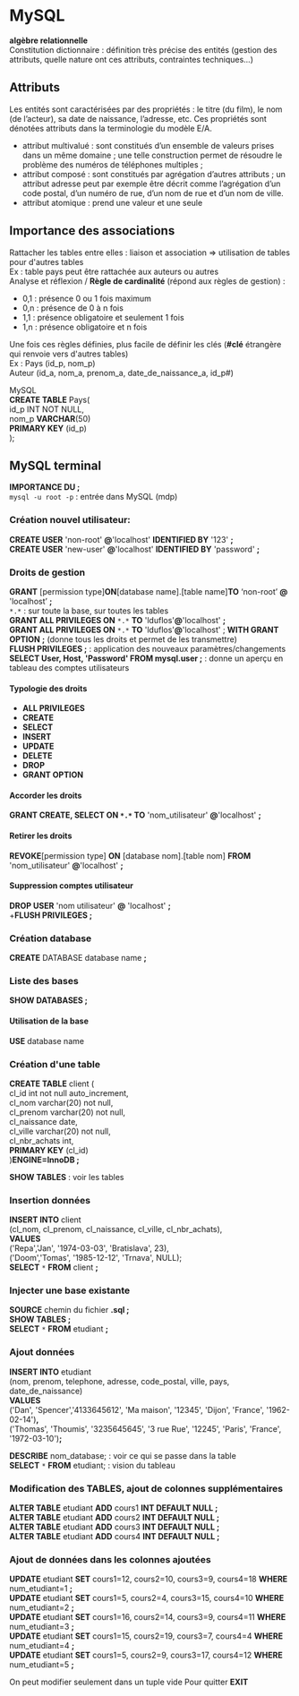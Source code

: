 # MySQL
**algèbre relationnelle**  
Constitution dictionnaire : définition très précise des entités (gestion des attributs, quelle nature ont ces attributs, contraintes techniques...)  

## Attributs
Les entités sont caractérisées par des propriétés : le titre (du film), le nom (de l’acteur), sa date de naissance, l’adresse, etc. Ces propriétés sont dénotées attributs dans la terminologie du modèle E/A.
* attribut multivalué : sont constitués d’un ensemble de valeurs prises dans un même domaine ; une telle construction permet de résoudre le problème des numéros de téléphones multiples ;
* attribut composé : sont constitués par agrégation d’autres attributs ; un attribut adresse peut par exemple être décrit comme l’agrégation d’un code postal, d’un numéro de rue, d’un nom de rue et d’un nom de ville.
* attribut atomique : prend une valeur et une seule

## Importance des associations  
Rattacher les tables entre elles : liaison et association => utilisation de tables pour d'autres tables  
Ex : table pays peut être rattachée aux auteurs ou autres  
Analyse et réflexion / **Règle de cardinalité** (répond aux règles de gestion) :
* 0,1 : présence 0 ou 1 fois maximum
* 0,n : présence de 0 à n fois
* 1,1 : présence obligatoire et seulement 1 fois
* 1,n : présence obligatoire et n fois  

Une fois ces règles définies, plus facile de définir les clés (**#clé** étrangère qui renvoie vers d'autres tables)  
Ex : Pays (id_p, nom_p)  
     Auteur (id_a, nom_a, prenom_a, date_de_naissance_a, id_p#)  

MySQL  
**CREATE TABLE** Pays(  
id_p INT NOT NULL,  
nom_p **VARCHAR**(50)  
**PRIMARY KEY** (id_p)  
);  

## MySQL terminal
**IMPORTANCE DU ;**  
`mysql -u root -p` : entrée dans MySQL (mdp)  

### Création nouvel utilisateur:  
**CREATE USER** 'non-root' **@**'localhost' **IDENTIFIED BY** '123' **;**  
**CREATE USER** 'new-user' **@**'localhost' **IDENTIFIED BY** 'password' **;**

### Droits de gestion  
**GRANT** [permission type]**ON**[database name].[table name]**TO** ‘non-root’ **@** 'localhost’ **;**  
`*.*` : sur toute la base, sur toutes les tables  
**GRANT ALL PRIVILEGES ON** `*.*` **TO** 'lduflos'**@**'localhost' **;**  
**GRANT ALL PRIVILEGES ON** `*.*` **TO** 'lduflos'**@**'localhost' ; **WITH GRANT OPTION** **;** (donne tous les droits et permet de les transmettre)  
**FLUSH PRIVILEGES ;** : application des nouveaux paramètres/changements  
**SELECT User, Host, 'Password' FROM mysql.user ;** : donne un aperçu en tableau des comptes utilisateurs  

#### Typologie des droits
* **ALL PRIVILEGES**
* **CREATE**
* **SELECT**
* **INSERT**
* **UPDATE**
* **DELETE**
* **DROP**
* **GRANT OPTION**

#### Accorder les droits  
**GRANT CREATE, SELECT ON `*.*` TO** 'nom_utilisateur' **@**'localhost' **;**
#### Retirer les droits  
**REVOKE**[permission type] **ON** [database nom].[table nom] **FROM** 'nom_utilisateur' **@**'localhost' **;**  
#### Suppression comptes utilisateur
**DROP USER** 'nom utilisateur' **@** 'localhost' **;**  
+**FLUSH PRIVILEGES ;**

### Création database  
**CREATE** DATABASE database name **;**

### Liste des bases
**SHOW DATABASES ;**

#### Utilisation de la base
**USE** database name

### Création d'une table
**CREATE TABLE** client (  
  cl_id int not null auto_increment,  
  cl_nom varchar(20) not null,  
  cl_prenom varchar(20) not null,  
  cl_naissance date,  
  cl_ville varchar(20) not null,  
  cl_nbr_achats int,  
  **PRIMARY KEY** (cl_id)  
  )**ENGINE=InnoDB ;**  

**SHOW TABLES** : voir les tables

### Insertion données  
**INSERT INTO** client  
(cl_nom, cl_prenom, cl_naissance, cl_ville, cl_nbr_achats),  
**VALUES**  
('Repa','Jan', '1974-03-03', 'Bratislava', 23),  
('Doom','Tomas', '1985-12-12', 'Trnava', NULL);  
**SELECT** `*` **FROM** client **;**  

### Injecter une base existante  
**SOURCE** chemin du fichier **.sql ;**  
**SHOW TABLES ;**  
**SELECT** `*` **FROM** etudiant **;**

### Ajout données
**INSERT INTO** etudiant  
(nom, prenom, telephone, adresse, code_postal, ville, pays, date_de_naissance)  
**VALUES**  
('Dan', 'Spencer','4133645612', 'Ma maison', '12345', 'Dijon', 'France', '1962-02-14')**,**  
('Thomas', 'Thoumis', '3235645645', '3 rue Rue', '12245', 'Paris', 'France', '1972-03-10')**;**

**DESCRIBE** nom_database; : voir ce qui se passe dans la table  
**SELECT** `*` **FROM** etudiant; : vision du tableau

### Modification des TABLES, ajout de colonnes supplémentaires  
**ALTER TABLE** etudiant **ADD** cours1 **INT DEFAULT NULL ;**  
**ALTER TABLE** etudiant **ADD** cours2 **INT DEFAULT NULL ;**  
**ALTER TABLE** etudiant **ADD** cours3 **INT DEFAULT NULL ;**  
**ALTER TABLE** etudiant **ADD** cours4 **INT DEFAULT NULL ;**  

### Ajout de données dans les colonnes ajoutées
**UPDATE** etudiant **SET** cours1=12, cours2=10, cours3=9, cours4=18 **WHERE** num_etudiant=1 **;**  
**UPDATE** etudiant **SET** cours1=5, cours2=4, cours3=15, cours4=10 **WHERE** num_etudiant=2 **;**  
**UPDATE** etudiant **SET** cours1=16, cours2=14, cours3=9, cours4=11 **WHERE** num_etudiant=3 **;**  
**UPDATE** etudiant **SET** cours1=15, cours2=19, cours3=7, cours4=4 **WHERE** num_etudiant=4 **;**  
**UPDATE** etudiant **SET** cours1=5, cours2=9, cours3=17, cours4=12 **WHERE** num_etudiant=5 **;**

On peut modifier seulement dans un tuple vide
Pour quitter **EXIT**
